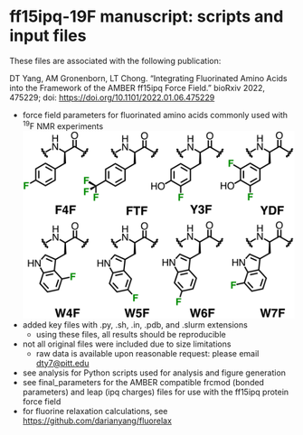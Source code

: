 # ff15ipq-19F manuscript: scripts and input files

These files are associated with the following publication:  

DT Yang, AM Gronenborn, LT Chong. “Integrating Fluorinated Amino Acids into the Framework of the AMBER ff15ipq Force Field.” bioRxiv 2022, 475229; doi: https://doi.org/10.1101/2022.01.06.475229

* force field parameters for fluorinated amino acids commonly used with <sup>19</sup>F NMR experiments
![19f_ipq_res_classes](docs/19F_ipq_structures.png "19F-IPQ Structures")
* added key files with .py, .sh, .in, .pdb, and .slurm extensions
    * using these files, all results should be reproducible
* not all original files were included due to size limitations
    * raw data is available upon reasonable request: please email dty7@pitt.edu
* see analysis for Python scripts used for analysis and figure generation 
* see final_parameters for the AMBER compatible frcmod (bonded parameters) and leap (ipq charges) files for use with the ff15ipq protein force field
* for fluorine relaxation calculations, see https://github.com/darianyang/fluorelax

